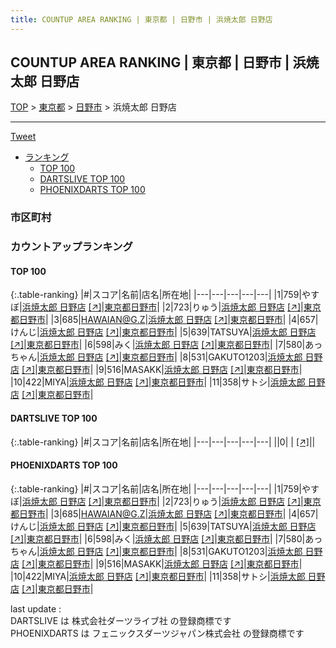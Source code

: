 ```yaml
---
title: COUNTUP AREA RANKING | 東京都 | 日野市 | 浜焼太郎 日野店
---
```

## COUNTUP AREA RANKING | 東京都 | 日野市 | 浜焼太郎 日野店

[TOP](/darts/rank/) > [東京都](/darts/rank/東京都/) > [日野市](/darts/rank/東京都/日野市/) > 浜焼太郎 日野店

___

<a href="https://twitter.com/share?ref_src=twsrc%5Etfw" data-text="COUNTUP AREA RANKING | 東京都日野市浜焼太郎 日野店" class="twitter-share-button" data-hashtags="DARTSLIVE,PHOENIXDARTS,darts,ダーツ" data-show-count="false">Tweet</a>

* [ランキング](#カウントアップランキング)
    * [TOP 100](#top-100)
    * [DARTSLIVE TOP 100](#dartslive-top-100)
    * [PHOENIXDARTS TOP 100](#phoenixdarts-top-100)

### 市区町村

<ul>

</ul>

### カウントアップランキング

#### TOP 100



{:.table-ranking}
|#|スコア|名前|店名|所在地|
|---|---|---|---|---|
|1|759|<span class="rank-name-pd">やすぼ</span>|<a href="/darts/rank/shops/87910.html">浜焼太郎 日野店</a> <a href="https://vs.phoenixdarts.com/jp/shop/shopDetailInfo/s_87910?s_seq=87910">[↗]</a>|<a href="/darts/rank/東京都/日野市">東京都日野市</a>|
|2|723|<span class="rank-name-pd">りゅう</span>|<a href="/darts/rank/shops/87910.html">浜焼太郎 日野店</a> <a href="https://vs.phoenixdarts.com/jp/shop/shopDetailInfo/s_87910?s_seq=87910">[↗]</a>|<a href="/darts/rank/東京都/日野市">東京都日野市</a>|
|3|685|<span class="rank-name-pd">HAWAIAN@G.Z</span>|<a href="/darts/rank/shops/87910.html">浜焼太郎 日野店</a> <a href="https://vs.phoenixdarts.com/jp/shop/shopDetailInfo/s_87910?s_seq=87910">[↗]</a>|<a href="/darts/rank/東京都/日野市">東京都日野市</a>|
|4|657|<span class="rank-name-pd">けんじ</span>|<a href="/darts/rank/shops/87910.html">浜焼太郎 日野店</a> <a href="https://vs.phoenixdarts.com/jp/shop/shopDetailInfo/s_87910?s_seq=87910">[↗]</a>|<a href="/darts/rank/東京都/日野市">東京都日野市</a>|
|5|639|<span class="rank-name-pd">TATSUYA</span>|<a href="/darts/rank/shops/87910.html">浜焼太郎 日野店</a> <a href="https://vs.phoenixdarts.com/jp/shop/shopDetailInfo/s_87910?s_seq=87910">[↗]</a>|<a href="/darts/rank/東京都/日野市">東京都日野市</a>|
|6|598|<span class="rank-name-pd">みく</span>|<a href="/darts/rank/shops/87910.html">浜焼太郎 日野店</a> <a href="https://vs.phoenixdarts.com/jp/shop/shopDetailInfo/s_87910?s_seq=87910">[↗]</a>|<a href="/darts/rank/東京都/日野市">東京都日野市</a>|
|7|580|<span class="rank-name-pd">あっちゃん</span>|<a href="/darts/rank/shops/87910.html">浜焼太郎 日野店</a> <a href="https://vs.phoenixdarts.com/jp/shop/shopDetailInfo/s_87910?s_seq=87910">[↗]</a>|<a href="/darts/rank/東京都/日野市">東京都日野市</a>|
|8|531|<span class="rank-name-pd">GAKUTO1203</span>|<a href="/darts/rank/shops/87910.html">浜焼太郎 日野店</a> <a href="https://vs.phoenixdarts.com/jp/shop/shopDetailInfo/s_87910?s_seq=87910">[↗]</a>|<a href="/darts/rank/東京都/日野市">東京都日野市</a>|
|9|516|<span class="rank-name-pd">MASAKK</span>|<a href="/darts/rank/shops/87910.html">浜焼太郎 日野店</a> <a href="https://vs.phoenixdarts.com/jp/shop/shopDetailInfo/s_87910?s_seq=87910">[↗]</a>|<a href="/darts/rank/東京都/日野市">東京都日野市</a>|
|10|422|<span class="rank-name-pd">MIYA</span>|<a href="/darts/rank/shops/87910.html">浜焼太郎 日野店</a> <a href="https://vs.phoenixdarts.com/jp/shop/shopDetailInfo/s_87910?s_seq=87910">[↗]</a>|<a href="/darts/rank/東京都/日野市">東京都日野市</a>|
|11|358|<span class="rank-name-pd">サトシ</span>|<a href="/darts/rank/shops/87910.html">浜焼太郎 日野店</a> <a href="https://vs.phoenixdarts.com/jp/shop/shopDetailInfo/s_87910?s_seq=87910">[↗]</a>|<a href="/darts/rank/東京都/日野市">東京都日野市</a>|


#### DARTSLIVE TOP 100



{:.table-ranking}
|#|スコア|名前|店名|所在地|
|---|---|---|---|---|
||0|<span class="rank-name-dl"> </span>|<a href="/darts/rank/shops/.html"></a> <a href="">[↗]</a>|<a href="/darts/rank//"></a>|


#### PHOENIXDARTS TOP 100



{:.table-ranking}
|#|スコア|名前|店名|所在地|
|---|---|---|---|---|
|1|759|<span class="rank-name-pd">やすぼ</span>|<a href="/darts/rank/shops/87910.html">浜焼太郎 日野店</a> <a href="https://vs.phoenixdarts.com/jp/shop/shopDetailInfo/s_87910?s_seq=87910">[↗]</a>|<a href="/darts/rank/東京都/日野市">東京都日野市</a>|
|2|723|<span class="rank-name-pd">りゅう</span>|<a href="/darts/rank/shops/87910.html">浜焼太郎 日野店</a> <a href="https://vs.phoenixdarts.com/jp/shop/shopDetailInfo/s_87910?s_seq=87910">[↗]</a>|<a href="/darts/rank/東京都/日野市">東京都日野市</a>|
|3|685|<span class="rank-name-pd">HAWAIAN@G.Z</span>|<a href="/darts/rank/shops/87910.html">浜焼太郎 日野店</a> <a href="https://vs.phoenixdarts.com/jp/shop/shopDetailInfo/s_87910?s_seq=87910">[↗]</a>|<a href="/darts/rank/東京都/日野市">東京都日野市</a>|
|4|657|<span class="rank-name-pd">けんじ</span>|<a href="/darts/rank/shops/87910.html">浜焼太郎 日野店</a> <a href="https://vs.phoenixdarts.com/jp/shop/shopDetailInfo/s_87910?s_seq=87910">[↗]</a>|<a href="/darts/rank/東京都/日野市">東京都日野市</a>|
|5|639|<span class="rank-name-pd">TATSUYA</span>|<a href="/darts/rank/shops/87910.html">浜焼太郎 日野店</a> <a href="https://vs.phoenixdarts.com/jp/shop/shopDetailInfo/s_87910?s_seq=87910">[↗]</a>|<a href="/darts/rank/東京都/日野市">東京都日野市</a>|
|6|598|<span class="rank-name-pd">みく</span>|<a href="/darts/rank/shops/87910.html">浜焼太郎 日野店</a> <a href="https://vs.phoenixdarts.com/jp/shop/shopDetailInfo/s_87910?s_seq=87910">[↗]</a>|<a href="/darts/rank/東京都/日野市">東京都日野市</a>|
|7|580|<span class="rank-name-pd">あっちゃん</span>|<a href="/darts/rank/shops/87910.html">浜焼太郎 日野店</a> <a href="https://vs.phoenixdarts.com/jp/shop/shopDetailInfo/s_87910?s_seq=87910">[↗]</a>|<a href="/darts/rank/東京都/日野市">東京都日野市</a>|
|8|531|<span class="rank-name-pd">GAKUTO1203</span>|<a href="/darts/rank/shops/87910.html">浜焼太郎 日野店</a> <a href="https://vs.phoenixdarts.com/jp/shop/shopDetailInfo/s_87910?s_seq=87910">[↗]</a>|<a href="/darts/rank/東京都/日野市">東京都日野市</a>|
|9|516|<span class="rank-name-pd">MASAKK</span>|<a href="/darts/rank/shops/87910.html">浜焼太郎 日野店</a> <a href="https://vs.phoenixdarts.com/jp/shop/shopDetailInfo/s_87910?s_seq=87910">[↗]</a>|<a href="/darts/rank/東京都/日野市">東京都日野市</a>|
|10|422|<span class="rank-name-pd">MIYA</span>|<a href="/darts/rank/shops/87910.html">浜焼太郎 日野店</a> <a href="https://vs.phoenixdarts.com/jp/shop/shopDetailInfo/s_87910?s_seq=87910">[↗]</a>|<a href="/darts/rank/東京都/日野市">東京都日野市</a>|
|11|358|<span class="rank-name-pd">サトシ</span>|<a href="/darts/rank/shops/87910.html">浜焼太郎 日野店</a> <a href="https://vs.phoenixdarts.com/jp/shop/shopDetailInfo/s_87910?s_seq=87910">[↗]</a>|<a href="/darts/rank/東京都/日野市">東京都日野市</a>|


<div class="footer border-top border-gray-light mt-5 pt-3 text-right text-gray">
    last update : <span style="font-weight: italic" id="foot_last_modified"></span><br />
    DARTSLIVE は 株式会社ダーツライブ社 の登録商標です<br />
    PHOENIXDARTS は フェニックスダーツジャパン株式会社 の登録商標です<br />
</div>

<script src="https://cdnjs.cloudflare.com/ajax/libs/jquery.tablesorter/2.31.3/js/jquery.tablesorter.min.js" integrity="sha512-qzgd5cYSZcosqpzpn7zF2ZId8f/8CHmFKZ8j7mU4OUXTNRd5g+ZHBPsgKEwoqxCtdQvExE5LprwwPAgoicguNg==" crossorigin="anonymous" referrerpolicy="no-referrer"></script>
<link rel="stylesheet" href="https://cdnjs.cloudflare.com/ajax/libs/jquery.tablesorter/2.31.3/css/theme.default.min.css" integrity="sha512-wghhOJkjQX0Lh3NSWvNKeZ0ZpNn+SPVXX1Qyc9OCaogADktxrBiBdKGDoqVUOyhStvMBmJQ8ZdMHiR3wuEq8+w==" crossorigin="anonymous" referrerpolicy="no-referrer" />
<script>
$(function() {
    $(".table-ranking").tablesorter({sortList:[[0, 0]]});
    $("#foot_last_modified").text(formatDate(new Date(document.lastModified), 'yyyy-MM-dd HH:mm:ss'));
});
</script>

<script async src="https://platform.twitter.com/widgets.js" charset="utf-8"></script>